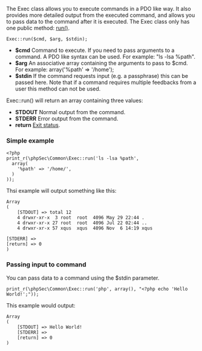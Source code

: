 The Exec class allows you to execute commands in a PDO like way.
It also provides more detailed output from the executed command, and allows you to pass data to the command after it is executed.
The Exec class only has one public method: [run()](https://phpseclib.com/api/phpsec/lib--phpSec--Common--Exec.php/function/Exec%3A%3Arun).

    Exec::run($cmd, $arg, $stdin);

* **$cmd** Command to execute. If you need to pass arguments to a command. A PDO like syntax can be used. For example: "ls -lsa %path". 
* **$arg** An associative array containing the arguments to pass to $cmd. For example: array('%path' => '/home');
* **$stdin** If the command requests input (e.g. a passphrase) this can be passed here. Note that if a command requires multiple feedbacks from a user this method can not be used.

Exec::run() will return an array containing three values:

* **STDOUT** Normal output from the command.
* **STDERR** Error output from the command.
* **return** [Exit status](http://en.wikipedia.org/wiki/Exit_status).

### Simple example ###

    <?php
    print_r(\phpSec\Common\Exec::run('ls -lsa %path',
      array(
        '%path' => '/home/',
      )
    ));

Thsi example will output something like this:

    Array
    (
        [STDOUT] => total 12
        4 drwxr-xr-x  3 root  root  4096 May 29 22:44 .
        4 drwxr-xr-x 27 root  root  4096 Jul 22 02:44 ..
        4 drwxr-xr-x 57 xqus  xqus  4096 Nov  6 14:19 xqus
    
    [STDERR] => 
    [return] => 0
    )

### Passing input to command ###
You can pass data to a command using the $stdin parameter. 

    print_r(\phpSec\Common\Exec::run('php', array(), "<?php echo 'Hello World!';"));

This example would output:

    Array
    (
        [STDOUT] => Hello World!
        [STDERR] => 
        [return] => 0
    )


